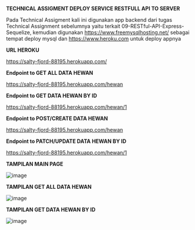 **TECHNICAL ASSIGMENT DEPLOY SERVICE RESTFULL API TO SERVER**

Pada Technical Assigment kali ini digunakan app backend dari tugas Technical Assignment sebelumnya yaitu terkait 09-RESTful-API-Express-Sequelize, kemudian digunakan https://www.freemysqlhosting.net/ sebagai tempat deploy mysql dan https://www.heroku.com untuk deploy appnya

**URL HEROKU**

https://salty-fjord-88195.herokuapp.com/

**Endpoint to GET ALL DATA HEWAN**

https://salty-fjord-88195.herokuapp.com/hewan

**Endpoint to GET DATA HEWAN BY ID**

https://salty-fjord-88195.herokuapp.com/hewan/1

**Endpoint to POST/CREATE DATA HEWAN**

https://salty-fjord-88195.herokuapp.com/hewan

**Endpoint to PATCH/UPDATE DATA HEWAN BY ID**

https://salty-fjord-88195.herokuapp.com/hewan/1

**TAMPILAN MAIN PAGE**

![image](https://user-images.githubusercontent.com/71321557/146234087-9e446115-d7a7-4cf5-82e2-9464a5b99480.png)


**TAMPILAN GET ALL DATA HEWAN**

![image](https://user-images.githubusercontent.com/71321557/146234225-eb87a4ba-2afa-4ddd-a13a-e0b95e8594ce.png)

**TAMPILAN GET DATA HEWAN BY ID**

![image](https://user-images.githubusercontent.com/71321557/146234380-11bd33a8-3787-45c4-b115-0288859940c1.png)


